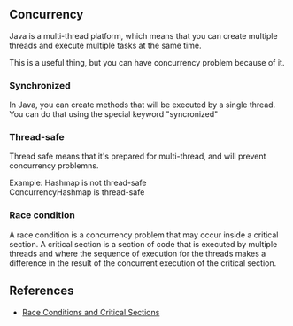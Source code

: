 ## Concurrency

Java is a multi-thread platform, which means that you can create multiple threads and execute multiple tasks at the same time.

This is a useful thing, but you can have concurrency problem because of it. 


### Synchronized

In Java, you can create methods that will be executed by a single thread. You can do that using the special keyword "syncronized"


### Thread-safe

Thread safe means that it's prepared for multi-thread, and will prevent concurrency problemns.

Example: Hashmap is not thread-safe\
ConcurrencyHashmap is thread-safe

### Race condition

A race condition is a concurrency problem that may occur inside a critical section. A critical section is a section of code that is executed by multiple threads and where the sequence of execution for the threads makes a difference in the result of the concurrent execution of the critical section.


## References

* [Race Conditions and Critical Sections](https://jenkov.com/tutorials/java-concurrency/race-conditions-and-critical-sections.html)


